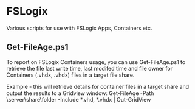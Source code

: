 # FSLogix
Various scripts for use with FSLogix Apps, Containers etc.

## Get-FileAge.ps1
To report on FSLogix Containers usage, you can use Get-FileAge.ps1 to retrieve the file last write time, last modifed time and file owner for Containers (.vhdx, .vhdx) files in a target file share.

Example - this will retrieve details for container files in a target share and output the results to a Gridview window:
Get-FileAge -Path \\server\share\folder -Include *.vhd, *.vhdx | Out-GridView
